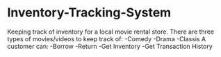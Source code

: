# Inventory-Tracking-System
Keeping track of inventory for a local movie rental store. 
There are three types of movies/videos to keep track of:
-Comedy
-Drama
-Classis
A customer can:
-Borrow
-Return
-Get Inventory
-Get Transaction History 
